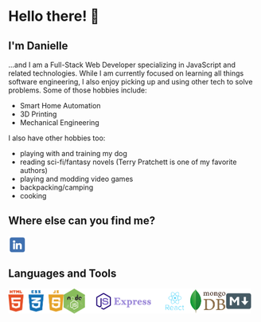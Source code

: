 <!--
**DrAcula27/DrAcula27** is a ✨ _special_ ✨ repository because its `README.md` (this file) appears on your GitHub profile.
-->

# Hello there! 👋

## I'm Danielle

...and I am a Full-Stack Web Developer specializing in JavaScript and related technologies. While I am currently focused on learning all things software engineering, I also enjoy picking up and using other tech to solve problems. Some of those hobbies include:
- Smart Home Automation
- 3D Printing
- Mechanical Engineering

I also have other hobbies too:
- playing with and training my dog
- reading sci-fi/fantasy novels (Terry Pratchett is one of my favorite authors)
- playing and modding video games
- backpacking/camping
- cooking

## Where else can you find me?
<a target="_blank" href="https://www.linkedin.com/in/daniellerandrews">
  <img alt="Danielle's LinkedIn" title="Danielle's LinkedIn Profile" src="./images/linkedIn.png" style="max-width: 100%;" width="36px" align="left">
</a>

<br />
<br />

## Languages and Tools
<img alt="HTML5, CSS3, JavaScript" title="HTML5, CSS3, JavaScript" src="./images/html-css-js.png" height="50px" align="left">

<img alt="NodeJS" title="Node.js" src="./images/nodeJS.png" height="50px" align="left">

<img alt="ExpressJS" title="Express.js" src="./images/ExpressJS.png" height="50px" align="left">

<img alt="ReactJS" title="React.js" src="./images/React.png" height="50px" align="left">

<img alt="MongoDB" title="mongoDB" src="./images/mongoDB.png" height="50px" align="left">

<img alt="Markdown" title="markdown" src="./images/markdown.png" height="50px" align="left">